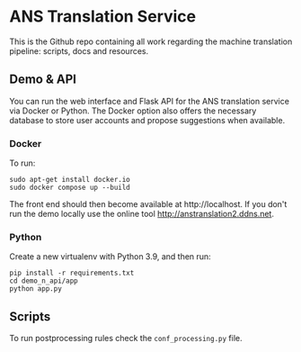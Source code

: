 # ANS Translation Service

This is the Github repo containing all work regarding the machine translation pipeline: scripts, docs and resources.

## Demo & API

You can run the web interface and Flask API for the ANS translation service via Docker or Python. The Docker option also offers the necessary database to store user accounts and propose suggestions when available.

### Docker

To run:

```
sudo apt-get install docker.io
sudo docker compose up --build
```

The front end should then become available at http://localhost. If you don't run the demo locally use the online tool http://anstranslation2.ddns.net.

### Python

Create a new virtualenv with Python 3.9, and then run:

```
pip install -r requirements.txt
cd demo_n_api/app
python app.py
```

## Scripts
To run postprocessing rules check the `conf_processing.py` file.
